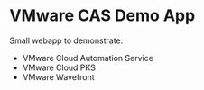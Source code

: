 # VMware CAS Demo App
Small webapp to demonstrate:
* VMware Cloud Automation Service
* VMware Cloud PKS
* VMware Wavefront

